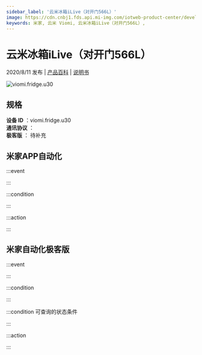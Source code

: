 ```yaml
---
sidebar_label: '云米冰箱iLive（对开门566L）'
image: https://cdn.cnbj1.fds.api.mi-img.com/iotweb-product-center/developer_1590118592467oNtHhyVT.png?GalaxyAccessKeyId=AKVGLQWBOVIRQ3XLEW&Expires=9223372036854775807&Signature=UB2lg28leiRjA1jRWSVm/5GmO3I=
keywords: 米家, 云米 Viomi, 云米冰箱iLive（对开门566L）, 
---
```

# 云米冰箱iLive（对开门566L）

2020/8/11 发布 | [产品百科](https://home.mi.com/webapp/content/baike/product/index.html?model=viomi.fridge.u30/) | [说明书](https://home.mi.com/views/introduction.html?model=viomi.fridge.u30&region=cn)

![viomi.fridge.u30](https://cdn.cnbj1.fds.api.mi-img.com/iotweb-product-center/developer_1590118592467oNtHhyVT.png?GalaxyAccessKeyId=AKVGLQWBOVIRQ3XLEW&Expires=9223372036854775807&Signature=UB2lg28leiRjA1jRWSVm/5GmO3I=)

## 规格  
> 
**设备 ID** ：viomi.fridge.u30  
**通讯协议** ：  
**极客版**  ： 待补充 


## 米家APP自动化  

:::event  

:::

:::condition  

:::

:::action   

:::

## 米家自动化极客版  

:::event  

:::

:::condition  

:::

:::condition 可查询的状态条件  

:::

:::action  

:::

        
